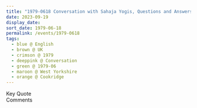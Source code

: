 ```yaml
---
title: "1979-0618 Conversation with Sahaja Yogis, Questions and Answers, Jim Proctor's House, Cookridge (10 kms NW of Leeds), West Yorkshire, UK"
date: 2023-09-19
display_date: 
sort_date: 1979-06-18
permalink: /events/1979-0618
tags:
  - blue @ English
  - brown @ UK
  - crimson @ 1979
  - deeppink @ Conversation
  - green @ 1979-06
  - maroon @ West Yorkshire
  - orange @ Cookridge
---
```


<wave-list>
  <list-title color="green" width="75">Key Quote</list-title>
  <list-item color="BlanchedAlmond"  width="200"></list-item>
  <list-item color="Lavender"></list-item>
  <list-item color="BlanchedAlmond"></list-item>
</wave-list>

<br>

<wave-list>
  <list-title color="green" width="75">Comments</list-title>
  <list-item color="BlanchedAlmond"  width="200"></list-item>
  <list-item color="Lavender"></list-item>
  <list-item color="BlanchedAlmond"></list-item>
</wave-list>